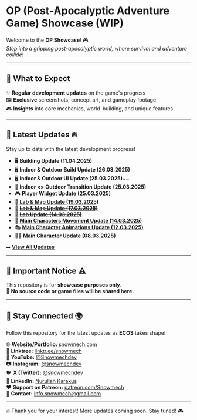 # OP (Post-Apocalyptic Adventure Game) Showcase (WIP)

Welcome to the **OP Showcase**! 🎮  
*Step into a gripping post-apocalyptic world, where survival and adventure collide!*

---

## 🚀 What to Expect  
✨ **Regular development updates** on the game's progress  
🖼 **Exclusive** screenshots, concept art, and gameplay footage  
🎮 **Insights** into core mechanics, world-building, and unique features  

---

## 📢 Latest Updates 🔥  

Stay up to date with the latest development progress!  

- 🖥️ **Building Update (11.04.2025)**  
- 🖥️ **Indoor & Outdoor Build Update (26.03.2025)**  
- 🖥️ **Indoor & Outdoor UI Update (25.03.2025)**~~  
- 🔄 **Indoor <> Outdoor Transition Update (25.03.2025)**  
- 🎮 **Player Widget Update (25.03.2025)**  
- 🧪 **[Lab & Map Update (19.03.2025)](Updates/Building/Lab/Lab.md)**  
- 🧪 ~~**[Lab & Map Update (17.03.2025)](Updates/Building/Lab/Lab.md)**~~  
- 🧪 ~~**[Lab Update (14.03.2025)](Updates/Building/Lab/Lab.md)**~~  
- 🚶 **[Main Characters Movement Update (14.03.2025)](Updates/Functions/MainCharacters.md)**  
- 🎭 **[Main Character Animations Update (12.03.2025)](Updates/Animations/MainCharactersAnimations.md)**  
- 🧑‍🎨 **[Main Character Update (08.03.2025)](Updates/Characters/MainCharacter.md)**  

➡ **[View All Updates](Updates/Update.md)**  

---

## 📌 Important Notice ⚠️  
This repository is for **showcase purposes only**.  
🚫 **No source code or game files will be shared here.**  

---

## 🔔 Stay Connected 🌍
Follow this repository for the latest updates as **ECOS** takes shape!

🌐 **Website/Portfolio:** [snowmech.com](https://snowmech.com/)  
📌 **Linktree:** [linktr.ee/snowmech](https://linktr.ee/snowmech)  
🎥 **YouTube:** [@Snowmechdev](https://www.youtube.com/@Snowmechdev)  
📷 **Instagram:** [@snowmechdev](https://www.instagram.com/snowmechdev/)  
🐦 **X (Twitter):** [@snowmechdev](https://twitter.com/snowmechdev)  
💼 **LinkedIn:** [Nurullah Karakuş](https://www.linkedin.com/in/nurullahkarakus/)  
❤️ **Support on Patreon:** [patreon.com/Snowmech](https://patreon.com/Snowmech)  
📧 **Contact:** info.snowmech@gmail.com

---

🔥 Thank you for your interest! More updates coming soon. Stay tuned! 🎮  
